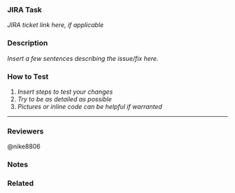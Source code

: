 <!--
    How to Use this Template:

Words/sentences wrapped in '_' (i.e. '_Insert here_') are meant
to be replaced with PR-specific information.

Comments are provided for additional guidance and do not show
up in the final PR.
-->
### JIRA Task
_JIRA ticket link here, if applicable_

### Description
_Insert a few sentences describing the issue/fix here._

### How to Test
1.  _Insert steps to test your changes_
1.  _Try to be as detailed as possible_
1.  _Pictures or inline code can be helpful if warranted_

---
### Reviewers
<!--
These people will all get a digest email and be subscribed for updates.
They don't get listed as Reviewers on the right but still can review
and will be listed there as soon as they do..
-->
@nike8806

### Notes
<!--
(Optional) This section may be used if there are additional points to keep in mind
about your changes or while testing that don't fall within the scope of
the "How to Test" and "Description" sections.
-->

### Related
<!--
(Optional) This section can be used to link related PRs, JIRA tickets, or issues.
If this PR depends on multiple commits/PRs, do your best to put them in order.
-->
